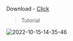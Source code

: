 Download - [Click](https://github.com/Spongly/Remove-Quick-Access/releases/download/1/remove.reg)

> Tutorial

![2022-10-15-14-35-46](https://user-images.githubusercontent.com/98797514/195978145-7515a382-d5ef-402a-b284-915c44b6d7c1.gif)
